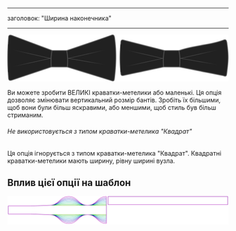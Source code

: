 - - -
заголовок: "Ширина наконечника"
- - -

![Метелики широкі та вузькі](tipwidth.svg)

Ви можете зробити ВЕЛИКІ краватки-метелики або маленькі. Ця опція дозволяє змінювати вертикальний розмір бантів. Зробіть їх більшими, щоб вони були більш яскравими, або меншими, щоб стиль був більш стриманим.

<Note>

###### Не використовується з типом краватки-метелика "Квадрат"

Ця опція ігнорується з типом краватки-метелика "Квадрат". Квадратні краватки-метелики мають ширину, рівну ширині вузла.

</Note>

## Вплив цієї опції на шаблон

![На цьому зображенні показано вплив цієї опції шляхом накладання декількох варіантів, які мають різне значення для цієї опції](benjamin_tipwidth_sample.svg "Вплив цієї опції на шаблон")
